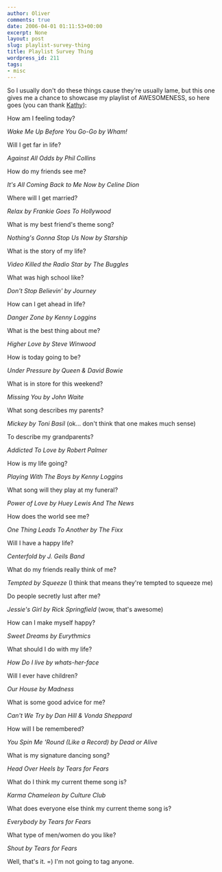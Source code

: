 ```yaml
---
author: Oliver
comments: true
date: 2006-04-01 01:11:53+00:00
excerpt: None
layout: post
slug: playlist-survey-thing
title: Playlist Survey Thing
wordpress_id: 211
tags:
- misc
---
```


So I usually don't do these things cause they're usually lame, but this one gives me a chance to showcase my playlist of AWESOMENESS, so here goes (you can thank <a href="http://www.xanga.com/chix0rgirl/465678838/quiz-queen.html">Kathy</a>):

How am I feeling today?

<i>Wake Me Up Before You Go-Go by Wham!</i>

Will I get far in life?

<i>Against All Odds by Phil Collins</i>

How do my friends see me?

<i>It's All Coming Back to Me Now by Celine Dion</i>

Where will I get married?

<i>Relax by Frankie Goes To Hollywood</i>

What is my best friend's theme song?

<i>Nothing's Gonna Stop Us Now by Starship</i>

What is the story of my life?

<i>Video Killed the Radio Star by The Buggles</i>

What was high school like?

<i>Don't Stop Believin' by Journey</i>

How can I get ahead in life?

<i>Danger Zone by Kenny Loggins</i>

What is the best thing about me?

<i>Higher Love by Steve Winwood</i>

How is today going to be?

<i>Under Pressure by Queen &amp; David Bowie</i>

What is in store for this weekend?

<i>Missing You by John Waite</i>

What song describes my parents?

<i>Mickey by Toni Basil</i> (ok... don't think that one makes much sense)

To describe my grandparents?

<i>Addicted To Love by Robert Palmer</i>

How is my life going?

<i>Playing With The Boys by Kenny Loggins</i>

What song will they play at my funeral?

<i>Power of Love by Huey Lewis And The News</i>

How does the world see me?

<i>One Thing Leads To Another by The Fixx</i>

Will I have a happy life?

<i>Centerfold by J. Geils Band</i>

What do my friends really think of me?

<i>Tempted by Squeeze</i> (I think that means they're tempted to squeeze me)

Do people secretly lust after me?

<i>Jessie's Girl by Rick Springfield</i> (wow, that's awesome)

How can I make myself happy?

<i>Sweet Dreams by Eurythmics</i>

What should I do with my life?

<i>How Do I live by whats-her-face</i>

Will I ever have children?

<i>Our House by Madness</i>

What is some good advice for me?

<i>Can't We Try by Dan Hill &amp; Vonda Sheppard</i>

How will I be remembered?

<i>You Spin Me 'Round (Like a Record) by Dead or Alive</i>

What is my signature dancing song?

<i>Head Over Heels by Tears for Fears</i>

What do I think my current theme song is?

<i>Karma Chameleon by Culture Club</i>

What does everyone else think my current theme song is?

<i>Everybody by Tears for Fears</i>

What type of men/women do you like?

<i>Shout by Tears for Fears</i>

Well, that's it. =)  I'm not going to tag anyone.